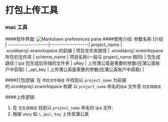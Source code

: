 # 打包上传工具
### mac 工具
####软件界面:
![Markdown preferences pane](https://github.com/xrefLee/IPA-Package/blob/master/111.png?raw=true)
####使用介绍:
参数名称   	          |介绍    				| 
--------------------|-------------------|
project_name        | 	.xcodeproj/.xcworkspace 的前缀  | 
项目文件夹路径  		| 	.xcodeproj/.xcworkspace 所在的文件夹   | 
scheme_name  			| 	项目名称(一般与 project_name 相同)      | 
包生成路径      		|  	ipa 包生成后存储的文件夹  | 
 uKey           		|  	上传蒲公英是需要的参数(在蒲公英账户中获取)   |
\_api\_key         	| 	上传蒲公英是需要的参数(在蒲公英账户中获取)     |

####打包逻辑:
在 `项目文件路径` 中找到以 `project_name` 为前缀的.xcodeproj/.xcworkspace 构建 以 `project_name` 命名的ipa 文件至 `包生成路径`

####上传逻辑:
1. 在 `包生成路径` 找到以 `project_name` 命名的 ipa 文件; 
2. 根据 `uKey` 和 `\_api\_key` 上传至蒲公英

